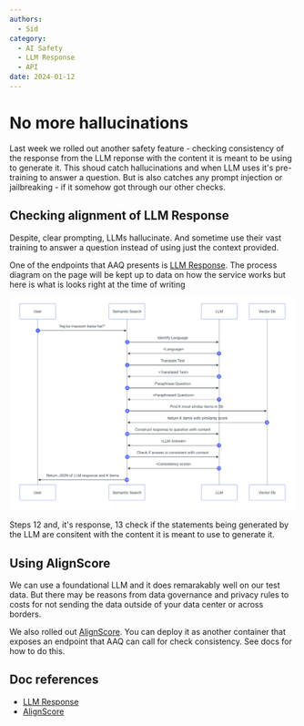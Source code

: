 ```yaml
---
authors:
  - Sid
category:
  - AI Safety
  - LLM Response
  - API
date: 2024-01-12
---
```

# No more hallucinations

Last week we rolled out another safety feature - checking consistency of the response
from the LLM reponse with the content it is meant to be using to generate it.
This shoud catch hallucinations and when LLM uses it's pre-training to answer a question.
But is also catches any prompt injection or jailbreaking - if it somehow got through
our other checks.

<!-- more -->

## Checking alignment of LLM Response

Despite, clear prompting, LLMs hallucinate. And sometime use their vast training to
answer a question instead of using just the context provided.

One of the endpoints that AAQ presents is
[LLM Response](../../components/qa-service/llm-response.md). The process diagram
on the page will be kept up to data on how the service works but here is what is looks
right at the time of writing

![LLM Process Flow](../images/llm-response-processflow.png)

Steps 12 and, it's response, 13 check if the statements being generated by the LLM
are consitent with the content it is meant to use to generate it.

## Using AlignScore

We can use a foundational LLM and it does remarakably well on our test data. But there
may be reasons from data governance and privacy rules to costs for not sending the data
outside of your data center or across borders.

We also rolled out [AlignScore](../../other-components/align-score/index.md). You can deploy it
as another container that exposes an endpoint that AAQ can call for check consistency.
See docs for how to do this.

## Doc references

- [LLM Response](../../components/qa-service/llm-response.md)
- [AlignScore](../../other-components/align-score.md)
